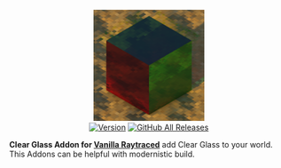 <p align="center">
  <img alt="Clear Glass Addon for Vanilla Raytraced" src="https://github.com/MazeWave/Vanilla-Raytraced-Addons-Glass/raw/master/Vanilla%20Raytraced%20Clear%20Glass%20Addons/pack_icon.png" width="200">
  <br>
  <a href="https://github.com/MazeWave/Vanilla-Raytraced-Addons-Glass/releases"><img src="https://img.shields.io/github/tag/MazeWave/Vanilla-Raytraced-Addons-Glass.svg?label=version&style=flat" alt="Version"></a>
  <a href="https://github.com/MazeWave/Vanilla-Raytraced-Addons-Glass/releases"><img alt="GitHub All Releases" src="https://img.shields.io/github/downloads/MazeWave/Vanilla-Raytraced-Addons-Glass/total"></a>
</p>

**Clear Glass Addon for [Vanilla Raytraced](https://github.com/MazeWave/Vanilla-Raytraced)** add Clear Glass to your world.  
This Addons can be helpful with modernistic build.
